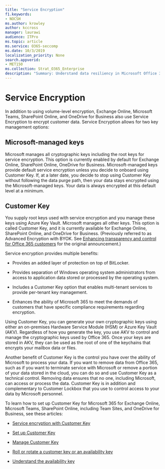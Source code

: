 ```yaml
---
title: "Service Encryption"
f1.keywords:
- NOCSH
ms.author: krowley
author: kccross
manager: laurawi
audience: ITPro
ms.topic: article
ms.service: O365-seccomp
ms.date: 10/3/2019
localization_priority: None
search.appverid:
- MET150
ms.collection: Strat_O365_Enterprise
description: "Summary: Understand data resiliency in Microsoft Office 365."
---
```


# Service Encryption

In addition to using volume-level encryption, Exchange Online, Microsoft Teams, SharePoint Online, and OneDrive for Business also use Service Encryption to encrypt customer data. Service Encryption allows for two key management options:

## Microsoft-managed keys
Microsoft manages all cryptographic keys including the root keys for service encryption. This option is currently enabled by default for Exchange Online, SharePoint Online, OneDrive for Business. Microsoft-managed keys provide default service encryption unless you decide to onboard using Customer Key. If, at a later date, you decide to stop using Customer Key without following the data purge path, then your data stays encrypted using the Microsoft-managed keys. Your data is always encrypted at this default level at a minimum. 

## Customer Key
You supply root keys used with service encryption and you manage these keys using Azure Key Vault. Microsoft manages all other keys. This option is called Customer Key, and it is currently available for Exchange Online, SharePoint Online, and OneDrive for Business. (Previously referred to as Advanced Encryption with BYOK. See [Enhancing transparency and control for Office 365 customers](https://www.microsoft.com/en-us/microsoft-365/blog/2015/04/21/enhancing-transparency-and-control-for-office-365-customers/) for the original announcement.)

Service encryption provides multiple benefits:

- Provides an added layer of protection on top of BitLocker.

- Provides separation of Windows operating system administrators from access to application data stored or processed by the operating system.

- Includes a Customer Key option that enables multi-tenant services to provide per-tenant key management.

- Enhances the ability of Microsoft 365 to meet the demands of customers that have specific compliance requirements regarding encryption.

Using Customer Key, you can generate your own cryptographic keys using either an on-premises Hardware Service Module (HSM) or Azure Key Vault (AKV). Regardless of how you generate the key, you use AKV to control and manage the cryptographic keys used by Office 365. Once your keys are stored in AKV, they can be used as the root of one of the keychains that encrypts your mailbox data or files.

Another benefit of Customer Key is the control you have over the ability of Microsoft to process your data. If you want to remove data from Office 365, such as if you want to terminate service with Microsoft or remove a portion of your data stored in the cloud, you can do so and use Customer Key as a technical control. Removing data ensures that no one, including Microsoft, can access or process the data. Customer Key is in addition and complementary to Customer Lockbox that you use to control access to your data by Microsoft personnel.

To learn how to set up Customer Key for Microsoft 365 for Exchange Online, Microsoft Teams, SharePoint Online, including Team Sites, and OneDrive for Business, see these articles:

- [Service encryption with Customer Key](customer-key-overview.md)

- [Set up Customer Key](customer-key-set-up.md)

- [Manage Customer Key](customer-key-manage.md)

- [Roll or rotate a customer key or an availability key](customer-key-availability-key-roll.md)

- [Understand the availability key](customer-key-availability-key-understand.md)
